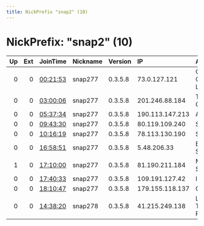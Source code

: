 ```yaml
---
title: NickPrefix "snap2" (10)
---
```


# NickPrefix: "snap2" (10)

|   Up |   Ext | JoinTime                                                                                            | Nickname   | Version   | IP              | AS                                      | CC   |   ORp |   Dirp | OS    | Contact   |   eFamMembers |
|-----:|------:|:----------------------------------------------------------------------------------------------------|:-----------|:----------|:----------------|:----------------------------------------|:-----|------:|-------:|:------|:----------|--------------:|
|    0 |     0 | [00:21:53](https://metrics.torproject.org/rs.html#details/94D8901C449D3B2B0D8A363133CE7449FE69BD0C) | snap277    | 0.3.5.8   | 73.0.127.121    | Comcast Cable Communications, LLC       | us   | 37617 |      0 | Linux | None      |             1 |
|    0 |     0 | [03:00:06](https://metrics.torproject.org/rs.html#details/342D1FF3DCE752E659747367EBD2AEE3878D0774) | snap277    | 0.3.5.8   | 201.246.88.184  | TELEFu00D3NICA CHILE S.A.               | cl   | 36581 |      0 | Linux | None      |             1 |
|    0 |     0 | [05:37:34](https://metrics.torproject.org/rs.html#details/2A7C841FDD720E1B7E95A36837EF355836948E7C) | snap277    | 0.3.5.8   | 190.113.147.213 | ARLINK S.A.                             | ar   | 43683 |      0 | Linux | None      |             1 |
|    0 |     0 | [09:43:30](https://metrics.torproject.org/rs.html#details/E6E5E797A28E7C74AFFB442B61275275BD64D327) | snap277    | 0.3.5.8   | 80.119.109.240  | SFR SA                                  | fr   | 39381 |      0 | Linux | None      |             1 |
|    0 |     0 | [10:16:19](https://metrics.torproject.org/rs.html#details/8300C083FD6F653431C1E44DB1FF48C50BA13377) | snap277    | 0.3.5.8   | 78.113.130.190  | SFR SA                                  | fr   | 33031 |      0 | Linux | None      |             1 |
|    0 |     0 | [16:58:51](https://metrics.torproject.org/rs.html#details/0A51E91968D3571EEE10FF36777816D4A2A44DD9) | snap277    | 0.3.5.8   | 5.48.206.33     | Bouygues Telecom SA                     | fr   | 43725 |      0 | Linux | None      |             1 |
|    1 |     0 | [17:10:00](https://metrics.torproject.org/rs.html#details/2D2DBA23218C5EE3B055F1BA1740209BBFB2A36A) | snap277    | 0.3.5.8   | 81.190.211.184  | Multimedia Polska S.A.                  | pl   | 46243 |      0 | Linux | None      |             1 |
|    0 |     0 | [17:40:33](https://metrics.torproject.org/rs.html#details/E0AB0C90B781B7ACCB1149081505243B2F17B66E) | snap277    | 0.3.5.8   | 109.191.127.42  | Intersvyaz-2 JSC                        | ru   | 33161 |      0 | Linux | None      |             1 |
|    0 |     0 | [18:10:47](https://metrics.torproject.org/rs.html#details/703CC392FFEA7F604A1931F0FEF82026E6B963AE) | snap277    | 0.3.5.8   | 179.155.118.137 | CLARO S.A.                              | br   | 39653 |      0 | Linux | None      |             1 |
|    0 |     0 | [14:38:20](https://metrics.torproject.org/rs.html#details/EBA9804C4250D61E731EC60499302E63110B2EB4) | snap278    | 0.3.5.8   | 41.215.249.138  | Liquid Telecommunication Rwanda Limited | rw   | 37915 |      0 | Linux | None      |             1 |
